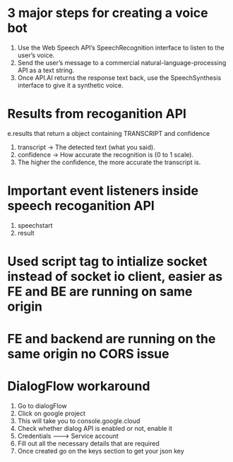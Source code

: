 # 3 major steps for creating a voice bot

1. Use the Web Speech API’s SpeechRecognition interface to listen to the user’s voice.
2. Send the user’s message to a commercial natural-language-processing API as a text string.
3. Once API.AI returns the response text back, use the SpeechSynthesis interface to give it a synthetic voice.

# Results from recoganition API

e.results that return a object containing TRANSCRIPT and confidence 

1. transcript → The detected text (what you said).
2. confidence → How accurate the recognition is (0 to 1 scale).
3. The higher the confidence, the more accurate the transcript is.

# Important event listeners inside speech recoganition API

1. speechstart
2. result

# Used script tag to intialize socket instead of socket io client, easier as FE and BE are running on same origin
# FE and backend are running on the same origin no CORS issue



# DialogFlow workaround


1. Go to dialogFlow
2. Click on google project 
3. This will take you to console.google.cloud
4. Check whether dialog API is enabled or not, enable it 
5. Credentials ---> Service account 
6. Fill out all the necessary details that are required
7. Once created go on the keys section to get your json key 
